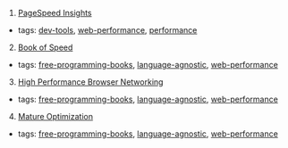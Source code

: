 1. [PageSpeed Insights](https://developers.google.com/speed/pagespeed/insights/)
  * tags: [dev-tools](tags/dev-tools.md), [web-performance](tags/web-performance.md), [performance](tags/performance.md)
2. [Book of Speed](http://www.bookofspeed.com)
  * tags: [free-programming-books](tags/free-programming-books.md), [language-agnostic](tags/language-agnostic.md), [web-performance](tags/web-performance.md)
3. [High Performance Browser Networking](http://chimera.labs.oreilly.com/books/1230000000545/index.html)
  * tags: [free-programming-books](tags/free-programming-books.md), [language-agnostic](tags/language-agnostic.md), [web-performance](tags/web-performance.md)
4. [Mature Optimization](http://carlos.bueno.org/optimization/mature-optimization.pdf)
  * tags: [free-programming-books](tags/free-programming-books.md), [language-agnostic](tags/language-agnostic.md), [web-performance](tags/web-performance.md)
